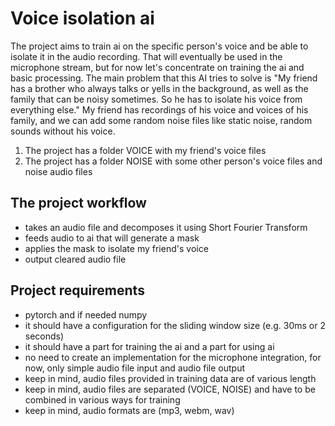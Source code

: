 # Voice isolation ai

The project aims to train ai on the specific person's voice and be able to isolate it in the audio recording. That will eventually be used in the microphone stream, but for now let's concentrate on training the ai and basic processing. The main problem that this AI tries to solve is "My friend has a brother who always talks or yells in the background, as well as the family that can be noisy sometimes. So he has to isolate his voice from everything else." My friend has recordings of his voice and voices of his family, and we can add some random noise files like static noise, random sounds without his voice.

1. The project has a folder VOICE with my friend's voice files
2. The project has a folder NOISE with some other person's voice files and noise audio files

## The project workflow

- takes an audio file and decomposes it using Short Fourier Transform
- feeds audio to ai that will generate a mask
- applies the mask to isolate my friend's voice
- output cleared audio file

## Project requirements

- pytorch and if needed numpy
- it should have a configuration for the sliding window size (e.g. 30ms or 2 seconds)
- it should have a part for training the ai and a part for using ai
- no need to create an implementation for the microphone integration, for now, only simple audio file input and audio file output
- keep in mind, audio files provided in training data are of various length
- keep in mind, audio files are separated (VOICE, NOISE) and have to be combined in various ways for training
- keep in mind, audio formats are (mp3, webm, wav)
